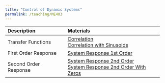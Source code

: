 ```yaml
---
title: "Control of Dynamic Systems"
permalink: /teaching/ME403
---
```


| Description                       | Materials                                        | 
| :---------------------------------| :------------------------------------------------|
| Transfer Functions                | [Correlation](/files/ME403/XX_TransferFunctions/ME403_XX_01Correlation.m) <br /> [Correlation with Sinusoids](/files/ME403/XX_TransferFunctions/ME403_XX_02CorrelationSinusoids.m)                                                |
| First Order Response              | [System Response 1st Order](/files/ME403/ME403_02_SystemResponse1stOrder.m) |
| Second Order Response             | [System Response 2nd Order](/files/ME403/ME403_02_SystemResponse2ndOrder.m) <br /> [System Response 2nd Order With Zeros](/files/ME403/ME403_02_SystemResponse2ndOrderWithZeros.m)                                                |

